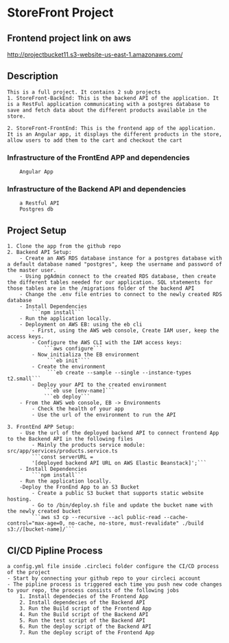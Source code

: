 # StoreFront Project

## Frontend project link on aws

http://projectbucket11.s3-website-us-east-1.amazonaws.com/

## Description

    This is a full project. It contains 2 sub projects
    1. StoreFront-BackEnd: This is the backend API of the application. It is a RestFul application communicating with a postgres database to save and fetch data about the different products available in the store.

    2. StoreFront-FrontEnd: This is the frontend app of the application. It is an Angular app, it displays the different products in the store, allow users to add them to the cart and checkout the cart

### Infrastructure of the FrontEnd APP and dependencies

        Angular App

### Infrastructure of the Backend API and dependencies

        a Restful API
        Postgres db

## Project Setup

    1. Clone the app from the github repo
    2. Backend API Setup:
        - Create an AWS RDS database instance for a postgres database with a default database named "postgres", keep the username and password of the master user.
        - Using pgAdmin connect to the created RDS database, then create the different tables needed for our application. SQL statements for those tables are in the /migrations folder of the backend API
        - Change the .env file entries to connect to the newly created RDS database
        - Install Dependencies
            ```npm install```
        - Run the application locally.
        - Deployment on AWS EB: using the eb cli
            - First, using the AWS web console, Create IAM user, keep the access keys.
            - Configure the AWS CLI with the IAM access keys:
                ```aws configure```
            - Now initializa the EB environment
                 ```eb init````
            - Create the environment
                 ```eb create --sample --single --instance-types t2.small```
            - Deploy your API to the created environment
                ```eb use [env-name]```
                ```eb deploy```
        - From the AWS web console, EB -> Environments
            - Check the health of your app
            - Use the url of the environment to run the API

    3. FrontEnd APP Setup:
        - Use the url of the deployed backend API to connect frontend App to the Backend API in the following files
            - Mainly the products service module: src/app/services/products.service.ts
            ```const serverURL =
    		'[deployed backend API URL on AWS Elastic Beanstack]';```
        - Install Dependencies
            ```npm install```
        - Run the application locally.
        -Deploy the FronEnd App to an S3 Bucket
            - Create a public S3 bucket that supports static website hosting.
            - Go to /bin/deploy.sh file and update the bucket name with the newly created bucket
            ```aws s3 cp --recursive --acl public-read --cache-control="max-age=0, no-cache, no-store, must-revalidate" ./build s3://[bucket-name]/```

## CI/CD Pipline Process

    a config.yml file inside .circleci folder configure the CI/CD process of the project
    - Start by connecting your github repo to your circleci account
    - The pipline process is triggered each time you push new code changes to your repo, the process consists of the following jobs
        1. Install dependecies of the Frontend App
        2. Install dependecies of the Backend API
        3. Run the Build script of the Frontend App
        4. Run the Build script of the Backend API
        5. Run the test script of the Backend API
        6. Run the deploy script of the Backend API
        7. Run the deploy script of the Frontend App
